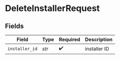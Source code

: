 # DeleteInstallerRequest


## Fields

| Field              | Type               | Required           | Description        |
| ------------------ | ------------------ | ------------------ | ------------------ |
| `installer_id`     | *str*              | :heavy_check_mark: | installer ID       |